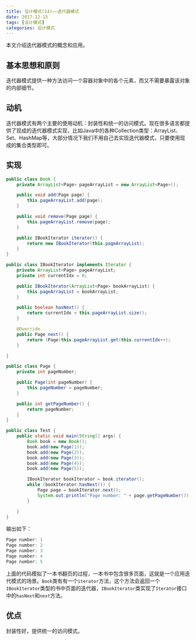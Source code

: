 ```yaml
---
title: 设计模式(14)——迭代器模式
date: 2017-12-15
tags: [设计模式]
categories: 设计模式
---
```


本文介绍迭代器模式的概念和应用。

<!--more-->

## 基本思想和原则

迭代器模式提供一种方法访问一个容器对象中的各个元素，而又不需要暴露该对象的内部细节。

## 动机

迭代器模式有两个主要的使用动机：封装性和统一的访问模式。现在很多语言都提供了现成的迭代器模式实现，比如Java中的各种Collection类型：ArrayList、Set、HashMap等，大部分情况下我们不用自己去实现迭代器模式，只要使用现成的集合类型即可。

## 实现

```Java
public class Book {
    private ArrayList<Page> pageArrayList = new ArrayList<Page>();

    public void add(Page page) {
        this.pageArrayList.add(page);
    }

    public void remove(Page page) {
        this.pageArrayList.remove(page);
    }

    public IBookIterator iterator() {
        return new IBookIterator(this.pageArrayList);
    }
}

public class IBookIterator implements Iterator {
    private ArrayList<Page> pageArrayList;
    private int currentIdx = 0;

    public IBookIterator(ArrayList<Page> bookArrayList) {
        this.pageArrayList = bookArrayList;
    }

    public boolean hasNext() {
        return currentIdx < this.pageArrayList.size();
    }

    @Override
    public Page next() {
        return (Page)this.pageArrayList.get(this.currentIdx++);
    }

}

public class Page {
    private int pageNumber;

    public Page(int pageNumber) {
        this.pageNumber = pageNumber;
    }

    public int getPageNumber() {
        return pageNumber;
    }
}

public class Test {
    public static void main(String[] args) {
        Book book = new Book();
        book.add(new Page(1));
        book.add(new Page(2));
        book.add(new Page(3));
        book.add(new Page(4));
        book.add(new Page(5));

        IBookIterator bookIterator = book.iterator();
        while (bookIterator.hasNext()) {
            Page page = bookIterator.next();
            System.out.println("Page number: " + page.getPageNumber());
        }

    }
}
```

输出如下：

```Java
Page number: 1
Page number: 2
Page number: 3
Page number: 4
Page number: 5
```

上面的代码模拟了一本书翻页的过程，一本书中包含很多页面，这就是一个应用迭代模式的场景。`Book`类有有一个`iterator`方法，这个方法会返回一个`IBookIterator`类型的书中页面的迭代器，`IBookIterator`类实现了`Iterator`接口中的`hasNext`和`next`方法。

## 优点

封装性好，提供统一的访问模式。
